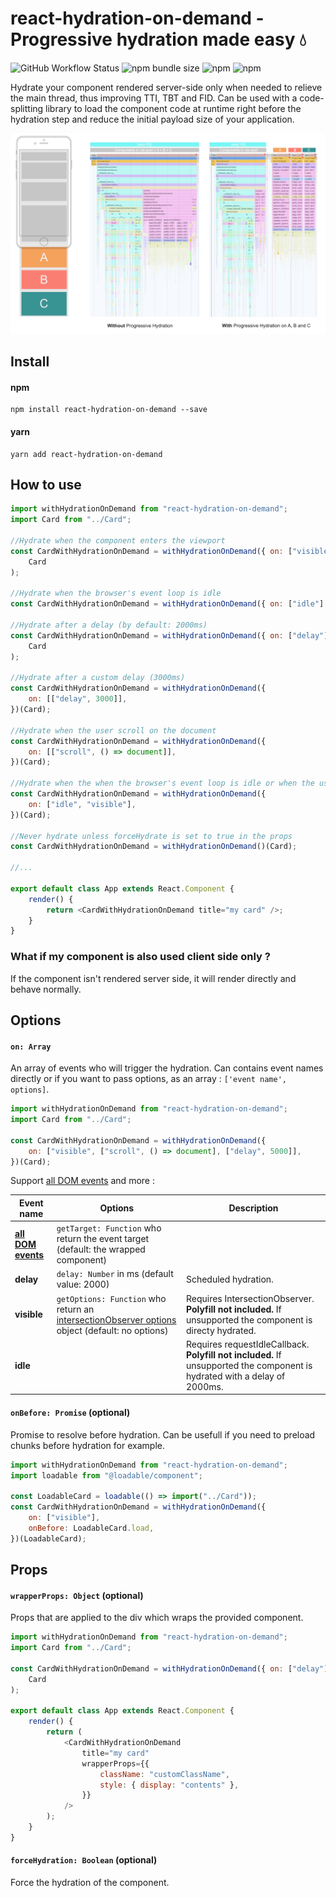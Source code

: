 # react-hydration-on-demand - Progressive hydration made easy 💧

![GitHub Workflow Status](https://img.shields.io/github/workflow/status/valcol/react-hydration-on-demand/NPM%20Publish)
![npm bundle size](https://img.shields.io/bundlephobia/minzip/react-hydration-on-demand)
![npm](https://img.shields.io/npm/v/react-hydration-on-demand)
![npm](https://img.shields.io/npm/dm/react-hydration-on-demand)

Hydrate your component rendered server-side only when needed to relieve the main thread, thus improving TTI, TBT and FID.
Can be used with a code-splitting library to load the component code at runtime right before the hydration step and reduce the initial payload size of your application.

![](reactrender.png?raw=true)

## Install

#### npm

```
npm install react-hydration-on-demand --save
```

#### yarn

```
yarn add react-hydration-on-demand
```

## How to use

```js
import withHydrationOnDemand from "react-hydration-on-demand";
import Card from "../Card";

//Hydrate when the component enters the viewport
const CardWithHydrationOnDemand = withHydrationOnDemand({ on: ["visible"] })(
    Card
);

//Hydrate when the browser's event loop is idle
const CardWithHydrationOnDemand = withHydrationOnDemand({ on: ["idle"] })(Card);

//Hydrate after a delay (by default: 2000ms)
const CardWithHydrationOnDemand = withHydrationOnDemand({ on: ["delay"] })(
    Card
);

//Hydrate after a custom delay (3000ms)
const CardWithHydrationOnDemand = withHydrationOnDemand({
    on: [["delay", 3000]],
})(Card);

//Hydrate when the user scroll on the document
const CardWithHydrationOnDemand = withHydrationOnDemand({
    on: [["scroll", () => document]],
})(Card);

//Hydrate when the when the browser's event loop is idle or when the user scroll, whichever comes first
const CardWithHydrationOnDemand = withHydrationOnDemand({
    on: ["idle", "visible"],
})(Card);

//Never hydrate unless forceHydrate is set to true in the props
const CardWithHydrationOnDemand = withHydrationOnDemand()(Card);

//...

export default class App extends React.Component {
    render() {
        return <CardWithHydrationOnDemand title="my card" />;
    }
}
```

### What if my component is also used client side only ?

If the component isn't rendered server side, it will render directly and behave normally.

## Options

#### `on: Array`

An array of events who will trigger the hydration.
Can contains event names directly or if you want to pass options, as an array : `['event name', options]`.

```js
import withHydrationOnDemand from "react-hydration-on-demand";
import Card from "../Card";

const CardWithHydrationOnDemand = withHydrationOnDemand({
    on: ["visible", ["scroll", () => document], ["delay", 5000]],
})(Card);
```

Support [all DOM events](https://developer.mozilla.org/en-US/docs/Web/Events) and more :

| Event name                                                                | Options                                                                                                                                                                 | Description                                                                                                               |
| ------------------------------------------------------------------------- | ----------------------------------------------------------------------------------------------------------------------------------------------------------------------- | ------------------------------------------------------------------------------------------------------------------------- |
| [**all DOM events**](https://developer.mozilla.org/en-US/docs/Web/Events) | `getTarget: Function` who return the event target (default: the wrapped component)                                                                                      |
| **delay**                                                                 | `delay: Number` in ms (default value: 2000)                                                                                                                             | Scheduled hydration.                                                                                                      |
| **visible**                                                               | `getOptions: Function` who return an [intersectionObserver options](https://developer.mozilla.org/en-US/docs/Web/API/IntersectionObserver) object (default: no options) | Requires IntersectionObserver. **Polyfill not included.** If unsupported the component is directy hydrated.               |
| **idle**                                                                  |                                                                                                                                                                         | Requires requestIdleCallback. **Polyfill not included.** If unsupported the component is hydrated with a delay of 2000ms. |

#### `onBefore: Promise` (optional)

Promise to resolve before hydration. Can be usefull if you need to preload chunks before hydration for example.

```js
import withHydrationOnDemand from "react-hydration-on-demand";
import loadable from "@loadable/component";

const LoadableCard = loadable(() => import("../Card"));
const CardWithHydrationOnDemand = withHydrationOnDemand({
    on: ["visible"],
    onBefore: LoadableCard.load,
})(LoadableCard);
```

## Props

#### `wrapperProps: Object` (optional)

Props that are applied to the div which wraps the provided component.

```js
import withHydrationOnDemand from "react-hydration-on-demand";
import Card from "../Card";

const CardWithHydrationOnDemand = withHydrationOnDemand({ on: ["delay"] })(
    Card
);

export default class App extends React.Component {
    render() {
        return (
            <CardWithHydrationOnDemand
                title="my card"
                wrapperProps={{
                    className: "customClassName",
                    style: { display: "contents" },
                }}
            />
        );
    }
}
```

#### `forceHydration: Boolean` (optional)

Force the hydration of the component.
